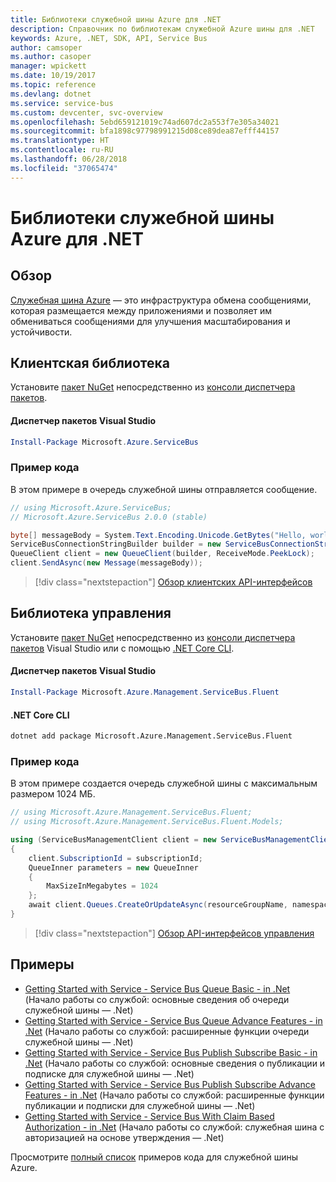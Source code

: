 ```yaml
---
title: Библиотеки служебной шины Azure для .NET
description: Справочник по библиотекам служебной Azure шины для .NET
keywords: Azure, .NET, SDK, API, Service Bus
author: camsoper
ms.author: casoper
manager: wpickett
ms.date: 10/19/2017
ms.topic: reference
ms.devlang: dotnet
ms.service: service-bus
ms.custom: devcenter, svc-overview
ms.openlocfilehash: 5ebd659121019c74ad607dc2a553f7e305a34021
ms.sourcegitcommit: bfa1898c97798991215d08ce89dea87efff44157
ms.translationtype: HT
ms.contentlocale: ru-RU
ms.lasthandoff: 06/28/2018
ms.locfileid: "37065474"
---
```

# <a name="azure-service-bus-libraries-for-net"></a>Библиотеки служебной шины Azure для .NET

## <a name="overview"></a>Обзор

[Служебная шина Azure](https://docs.microsoft.com/azure/service-bus-messaging/service-bus-messaging-overview) — это инфраструктура обмена сообщениями, которая размещается между приложениями и позволяет им обмениваться сообщениями для улучшения масштабирования и устойчивости.

## <a name="client-library"></a>Клиентская библиотека

Установите [пакет NuGet](https://www.nuget.org/packages/Microsoft.Azure.ServiceBus) непосредственно из [консоли диспетчера пакетов][PackageManager].

#### <a name="visual-studio-package-manager"></a>Диспетчер пакетов Visual Studio

```powershell
Install-Package Microsoft.Azure.ServiceBus
```

### <a name="code-example"></a>Пример кода

В этом примере в очередь служебной шины отправляется сообщение.

```csharp
// using Microsoft.Azure.ServiceBus;
// Microsoft.Azure.ServiceBus 2.0.0 (stable)

byte[] messageBody = System.Text.Encoding.Unicode.GetBytes("Hello, world!");
ServiceBusConnectionStringBuilder builder = new ServiceBusConnectionStringBuilder(connectionString);
QueueClient client = new QueueClient(builder, ReceiveMode.PeekLock);
client.SendAsync(new Message(messageBody));
```

> [!div class="nextstepaction"]
> [Обзор клиентских API-интерфейсов](/dotnet/api/overview/azure/servicebus/client)


## <a name="management-library"></a>Библиотека управления

Установите [пакет NuGet](https://www.nuget.org/packages/Microsoft.Azure.Management.ServiceBus.Fluent) непосредственно из [консоли диспетчера пакетов][PackageManager] Visual Studio или с помощью [.NET Core CLI][DotNetCLI].

#### <a name="visual-studio-package-manager"></a>Диспетчер пакетов Visual Studio

```powershell
Install-Package Microsoft.Azure.Management.ServiceBus.Fluent
```

#### <a name="net-core-cli"></a>.NET Core CLI

```bash
dotnet add package Microsoft.Azure.Management.ServiceBus.Fluent
```

### <a name="code-example"></a>Пример кода

В этом примере создается очередь служебной шины с максимальным размером 1024 МБ.

```csharp
// using Microsoft.Azure.Management.ServiceBus.Fluent;
// using Microsoft.Azure.Management.ServiceBus.Fluent.Models;

using (ServiceBusManagementClient client = new ServiceBusManagementClient(credentials))
{
    client.SubscriptionId = subscriptionId;
    QueueInner parameters = new QueueInner
    {
        MaxSizeInMegabytes = 1024
    };
    await client.Queues.CreateOrUpdateAsync(resourceGroupName, namespaceName, queueName, parameters);
}
```

> [!div class="nextstepaction"]
> [Обзор API-интерфейсов управления](/dotnet/api/overview/azure/servicebus/management)

## <a name="samples"></a>Примеры

- [Getting Started with Service - Service Bus Queue Basic - in .Net](https://azure.microsoft.com/resources/samples/service-bus-dotnet-manage-queue-with-basic-features/) (Начало работы со службой: основные сведения об очереди служебной шины — .Net)
- [Getting Started with Service - Service Bus Queue Advance Features - in .Net](https://azure.microsoft.com/resources/samples/service-bus-dotnet-manage-queue-with-advanced-features/) (Начало работы со службой: расширенные функции очереди служебной шины — .Net)
- [Getting Started with Service - Service Bus Publish Subscribe Basic - in .Net](https://azure.microsoft.com/resources/samples/service-bus-dotnet-manage-publish-subscribe-with-basic-features/) (Начало работы со службой: основные сведения о публикации и подписке для служебной шины — .Net)
- [Getting Started with Service - Service Bus Publish Subscribe Advance Features - in .Net](https://azure.microsoft.com/resources/samples/service-bus-dotnet-manage-publish-subscribe-with-advanced-features/) (Начало работы со службой: расширенные функции публикации и подписки для служебной шины — .Net)
- [Getting Started with Service - Service Bus With Claim Based Authorization - in .Net](https://azure.microsoft.com/resources/samples/service-bus-dotnet-manage-with-claims-based-authorization/) (Начало работы со службой: служебная шина с авторизацией на основе утверждения — .Net)

Просмотрите [полный список](https://azure.microsoft.com/resources/samples/?term=service+bus) примеров кода для служебной шины Azure.


[PackageManager]: https://docs.microsoft.com/nuget/tools/package-manager-console
[DotNetCLI]: https://docs.microsoft.com/dotnet/core/tools/dotnet-add-package
